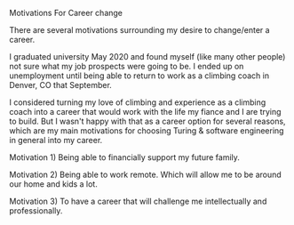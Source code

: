 Motivations For Career change

 There are several motivations surrounding my desire to change/enter a career.

 I graduated university May 2020 and found myself (like many other people) not sure what my job prospects were going to be. I ended up on unemployment until being able to return to work as a climbing coach in Denver, CO that September.

 I considered turning my love of climbing and experience as a climbing coach into a career that would work with the life my fiance and I are trying to build. But I wasn't happy with that as a career option for several reasons, which are my main motivations for choosing Turing & software engineering in general into my career.

 Motivation 1) Being able to financially support my future family.

 Motivation 2) Being able to work remote. Which will allow me to be around our home and kids a lot.

 Motivation 3) To have a career that will challenge me intellectually and professionally. 
